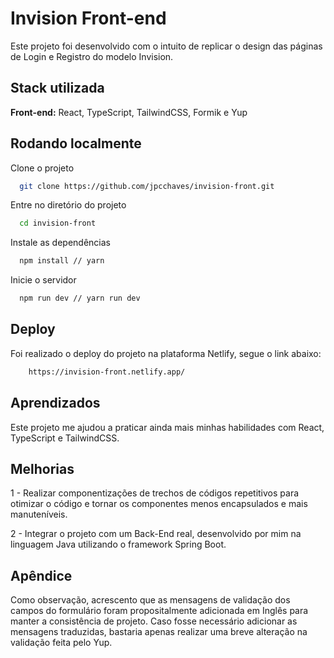 
# Invision Front-end

Este projeto foi desenvolvido com o intuito de replicar o design das páginas de Login e Registro do modelo Invision.

## Stack utilizada

**Front-end:** React, TypeScript, TailwindCSS, Formik e Yup

## Rodando localmente

Clone o projeto

```bash
  git clone https://github.com/jpcchaves/invision-front.git
```

Entre no diretório do projeto

```bash
  cd invision-front
```

Instale as dependências

```bash
  npm install // yarn
```

Inicie o servidor

```bash
  npm run dev // yarn run dev
```


## Deploy

Foi realizado o deploy do projeto na plataforma Netlify, segue o link abaixo: 
```bash
    https://invision-front.netlify.app/
```


## Aprendizados

Este projeto me ajudou a praticar ainda mais minhas habilidades com React, TypeScript e TailwindCSS.

## Melhorias

1 - Realizar componentizações de trechos de códigos repetitivos para otimizar o código e tornar os componentes menos encapsulados e mais manuteníveis.

2 - Integrar o projeto com um Back-End real, desenvolvido por mim na linguagem Java utilizando o framework Spring Boot.

## Apêndice

Como observação, acrescento que as mensagens de validação dos campos do formulário foram propositalmente adicionada em Inglês para manter a consistência de projeto. Caso fosse necessário adicionar as mensagens traduzidas, bastaria apenas realizar uma breve alteração na validação feita pelo Yup.
